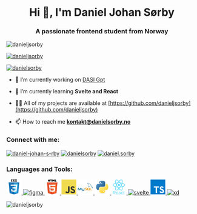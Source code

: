 <h1 align="center">Hi 👋, I'm Daniel Johan Sørby</h1>
<h3 align="center">A passionate frontend student from Norway</h3>

<p align="left"> <img src="https://komarev.com/ghpvc/?username=danieljsorby&label=Profile%20views&color=0e75b6&style=flat" alt="danieljsorby" /> </p>

<p align="left"> <a href="https://github.com/ryo-ma/github-profile-trophy"><img src="https://github-profile-trophy.vercel.app/?username=danieljsorby" alt="danieljsorby" /></a> </p>

<p align="left"> <a href="https://twitter.com/danielsorby" target="blank"><img src="https://img.shields.io/twitter/follow/danielsorby?logo=twitter&style=for-the-badge" alt="danielsorby" /></a> </p>

- 🔭 I’m currently working on [DASI Gpt](https://github.com/DanielJSorby/DASI)

- 🌱 I’m currently learning **Svelte and React**

- 👨‍💻 All of my projects are available at [https://github.com/danieljsorby](https://github.com/danieljsorby)

- 📫 How to reach me **kontakt@danielsorby.no**

<h3 align="left">Connect with me:</h3>
<p align="left">
<a href="https://codepen.io/daniel-johan-s-rby" target="blank"><img align="center" src="https://raw.githubusercontent.com/rahuldkjain/github-profile-readme-generator/master/src/images/icons/Social/codepen.svg" alt="daniel-johan-s-rby" height="30" width="40" /></a>
<a href="https://twitter.com/danielsorby" target="blank"><img align="center" src="https://raw.githubusercontent.com/rahuldkjain/github-profile-readme-generator/master/src/images/icons/Social/twitter.svg" alt="danielsorby" height="30" width="40" /></a>
<a href="https://instagram.com/daniel.sorby" target="blank"><img align="center" src="https://raw.githubusercontent.com/rahuldkjain/github-profile-readme-generator/master/src/images/icons/Social/instagram.svg" alt="daniel.sorby" height="30" width="40" /></a>
</p>

<h3 align="left">Languages and Tools:</h3>
<p align="left"> <a href="https://www.w3schools.com/css/" target="_blank" rel="noreferrer"> <img src="https://raw.githubusercontent.com/devicons/devicon/master/icons/css3/css3-original-wordmark.svg" alt="css3" width="40" height="40"/> </a> <a href="https://www.figma.com/" target="_blank" rel="noreferrer"> <img src="https://www.vectorlogo.zone/logos/figma/figma-icon.svg" alt="figma" width="40" height="40"/> </a> <a href="https://www.w3.org/html/" target="_blank" rel="noreferrer"> <img src="https://raw.githubusercontent.com/devicons/devicon/master/icons/html5/html5-original-wordmark.svg" alt="html5" width="40" height="40"/> </a> <a href="https://developer.mozilla.org/en-US/docs/Web/JavaScript" target="_blank" rel="noreferrer"> <img src="https://raw.githubusercontent.com/devicons/devicon/master/icons/javascript/javascript-original.svg" alt="javascript" width="40" height="40"/> </a> <a href="https://www.mysql.com/" target="_blank" rel="noreferrer"> <img src="https://raw.githubusercontent.com/devicons/devicon/master/icons/mysql/mysql-original-wordmark.svg" alt="mysql" width="40" height="40"/> </a> <a href="https://www.python.org" target="_blank" rel="noreferrer"> <img src="https://raw.githubusercontent.com/devicons/devicon/master/icons/python/python-original.svg" alt="python" width="40" height="40"/> </a> <a href="https://reactjs.org/" target="_blank" rel="noreferrer"> <img src="https://raw.githubusercontent.com/devicons/devicon/master/icons/react/react-original-wordmark.svg" alt="react" width="40" height="40"/> </a> <a href="https://svelte.dev" target="_blank" rel="noreferrer"> <img src="https://upload.wikimedia.org/wikipedia/commons/1/1b/Svelte_Logo.svg" alt="svelte" width="40" height="40"/> </a> <a href="https://www.typescriptlang.org/" target="_blank" rel="noreferrer"> <img src="https://raw.githubusercontent.com/devicons/devicon/master/icons/typescript/typescript-original.svg" alt="typescript" width="40" height="40"/> </a> <a href="https://www.adobe.com/products/xd.html" target="_blank" rel="noreferrer"> <img src="https://cdn.worldvectorlogo.com/logos/adobe-xd.svg" alt="xd" width="40" height="40"/> </a> </p>

<p><img align="center" src="https://github-readme-stats.vercel.app/api/top-langs?username=danieljsorby&show_icons=true&locale=en&layout=compact" alt="danieljsorby" /></p>
